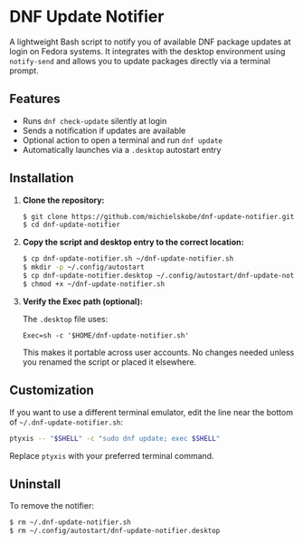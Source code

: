 # DNF Update Notifier

A lightweight Bash script to notify you of available DNF package updates at login on Fedora systems. It integrates with the desktop environment using `notify-send` and allows you to update packages directly via a terminal prompt.

## Features

- Runs `dnf check-update` silently at login
- Sends a notification if updates are available
- Optional action to open a terminal and run `dnf update`
- Automatically launches via a `.desktop` autostart entry

## Installation

1. **Clone the repository:**
   
   ```bash
   $ git clone https://github.com/michielskobe/dnf-update-notifier.git
   $ cd dnf-update-notifier
   ```
2. **Copy the script and desktop entry to the correct location:**

   ```bash
   $ cp dnf-update-notifier.sh ~/dnf-update-notifier.sh
   $ mkdir -p ~/.config/autostart
   $ cp dnf-update-notifier.desktop ~/.config/autostart/dnf-update-notifier.desktop
   $ chmod +x ~/dnf-update-notifier.sh
   ```
3. **Verify the Exec path (optional):**

   The `.desktop` file uses:
   ```desktop
   Exec=sh -c '$HOME/dnf-update-notifier.sh'
   ```
   This makes it portable across user accounts. No changes needed unless you renamed the script or placed it elsewhere.

## Customization
If you want to use a different terminal emulator, edit the line near the bottom of `~/.dnf-update-notifier.sh`:
```bash
ptyxis -- "$SHELL" -c "sudo dnf update; exec $SHELL"
```
Replace `ptyxis` with your preferred terminal command.

## Uninstall

To remove the notifier:
```bash
$ rm ~/.dnf-update-notifier.sh
$ rm ~/.config/autostart/dnf-update-notifier.desktop
```
